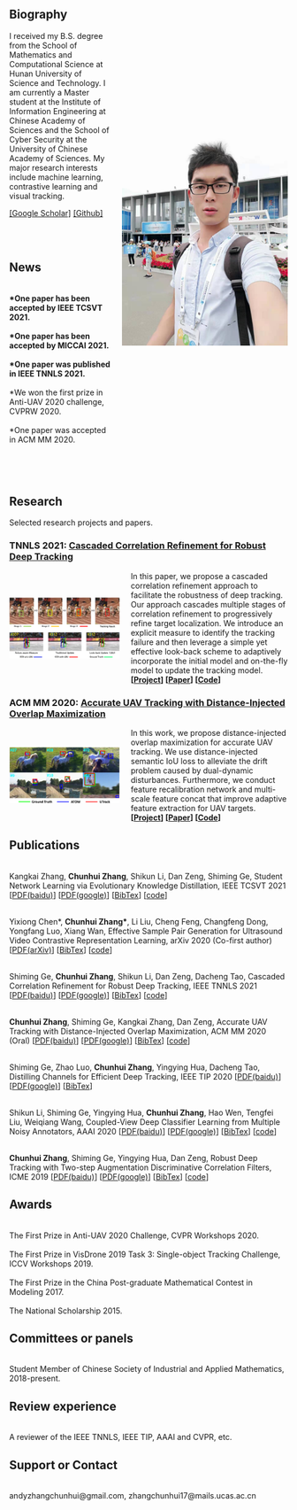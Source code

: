 <head>
<style>
.image-txt-container {
  display:flex;
  align-items:center;
  flex-direction: row;
}
.item-image {
  margin: 0px 20px 0px 0px;
  width: 200px;
}
.profile-image {
  margin: 0px 0px 0px 20px;
  width: 300px;
}
</style>
</head>

<body>

<div class="image-txt-container">
<div>
<h2>Biography</h2>
I received my B.S. degree from the School of Mathematics and Computational Science at Hunan University of Science and Technology. I am currently a Master student at the Institute of Information Engineering at Chinese Academy of Sciences and the School of Cyber Security at the University of Chinese Academy of Sciences. My major research interests include machine learning, contrastive learning and visual tracking.
	
<a href="https://scholar.google.com/citations?hl=en&user=r_cpud8AAAAJ">[Google Scholar]</a> <a href="https://github.com/983632847">[Github]</a>  
		
<br><br>
<h2> News </h2>
<br><b>*One paper has been accepted by IEEE TCSVT 2021.</b><br> 
<br><b>*One paper has been accepted by MICCAI 2021.</b><br> 
<br><b>*One paper was published in IEEE TNNLS 2021.</b><br>
<br>*We won the first prize in Anti-UAV 2020 challenge, CVPRW 2020.<br>
<br>*One paper was accepted in ACM MM 2020.<br>

<br><br>
</div>
<img src="chunhuizhang.jpg" class="profile-image">
</div>

<h2>Research</h2>
Selected research projects and papers.

<h3><b>TNNLS 2021:</b> <a href="https://ieeexplore.ieee.org/document/9069312">Cascaded Correlation Refinement for Robust Deep Tracking</a></h3>
<div class="image-txt-container">
<img src="CCR.png" class="item-image">
<div>
In this paper, we propose a cascaded correlation refinement approach to facilitate the robustness of deep tracking. Our approach cascades multiple stages of correlation refinement to progressively refine target localization. We introduce an explicit measure to identify the tracking failure and then leverage a simple yet effective look-back scheme to adaptively incorporate the initial model and on-the-fly model to update the tracking model.
<br> <b>[<a href="https://github.com/983632847/CCR">Project</a>] [<a href="https://ieeexplore.ieee.org/document/9069312">Paper</a>] [<a href="https://github.com/983632847/CCR">Code</a>] </b>
</div></div>	
	
<h3><b>ACM MM 2020:</b> <a href="https://2020.acmmm.org">Accurate UAV Tracking with Distance-Injected Overlap Maximization</a></h3>
<div class="image-txt-container">
<img src="UTrack.png" class="item-image">
<div>
In this work, we propose distance-injected overlap maximization for accurate UAV tracking. We use distance-injected semantic IoU loss to alleviate the drift problem caused by dual-dynamic disturbances. Furthermore, we conduct feature recalibration network and multi-scale feature concat that improve adaptive feature extraction for UAV targets.
<br> <b>[<a href="https://dl.acm.org/doi/10.1145/3394171.3413959">Project</a>] [<a href="https://dl.acm.org/doi/10.1145/3394171.3413959">Paper</a>] [<a href="https://dl.acm.org/doi/10.1145/3394171.3413959">Code</a>] </b>
</div></div>

		
<h2>Publications</h2>  
<br>Kangkai Zhang, <b>Chunhui Zhang</b>, Shikun Li, Dan Zeng, Shiming Ge, Student Network Learning via Evolutionary Knowledge Distillation, IEEE TCSVT 2021 [<a href="https://ieeexplore.ieee.org/xpl/RecentIssue.jsp?punumber=76">PDF(baidu)</a>] [<a href="https://ieeexplore.ieee.org/xpl/RecentIssue.jsp?punumber=76">PDF(google)</a>] [<a href="https://ieeexplore.ieee.org/xpl/RecentIssue.jsp?punumber=76">BibTex</a>] [<a href="https://ieeexplore.ieee.org/xpl/RecentIssue.jsp?punumber=76">code</a>]<br>	
	
<br>Yixiong Chen*, <b>Chunhui Zhang*</b>, Li Liu, Cheng Feng, Changfeng Dong, Yongfang Luo, Xiang Wan, Effective Sample Pair Generation for Ultrasound Video Contrastive Representation Learning, arXiv 2020 (Co-first author) [<a href="https://arxiv.org/abs/2011.13066">PDF(arXiv)</a>] [<a href="https://github.com/chunhui-zhang/chunhui-zhang/blob/gh-pages/USCL_BibTex">BibTex</a>] [<a href="https://github.com/983632847/USCL">code</a>]<br>
	
<br>Shiming Ge, <b>Chunhui Zhang</b>, Shikun Li, Dan Zeng, Dacheng Tao, Cascaded Correlation Refinement for Robust Deep Tracking, IEEE TNNLS 2021 [<a href="https://ieeexplore.ieee.org/document/9069312">PDF(baidu)</a>] [<a href="https://ieeexplore.ieee.org/document/9069312">PDF(google)</a>] [<a href="https://github.com/chunhui-zhang/chunhui-zhang/blob/gh-pages/CCR_BibTex">BibTex</a>] [<a href="https://github.com/983632847/CCR">code</a>]<br>	
	
<br><b>Chunhui Zhang</b>, Shiming Ge, Kangkai Zhang, Dan Zeng, Accurate UAV Tracking with Distance-Injected Overlap Maximization, ACM MM 2020 (Oral) [<a href="https://dl.acm.org/doi/10.1145/3394171.3413959">PDF(baidu)</a>] [<a href="https://dl.acm.org/doi/10.1145/3394171.3413959">PDF(google)</a>] [<a href="https://github.com/chunhui-zhang/chunhui-zhang/blob/gh-pages/UTrack_BibTex">BibTex</a>] [<a href="https://dl.acm.org/doi/10.1145/3394171.3413959">code</a>]<br>

<br>Shiming Ge, Zhao Luo, <b>Chunhui Zhang</b>, Yingying Hua, Dacheng Tao, Distilling Channels for Efficient Deep Tracking, IEEE TIP 2020 [<a href="https://ieeexplore.ieee.org/document/8891903">PDF(baidu)</a>] [<a href="https://ieeexplore.ieee.org/document/8891903">PDF(google)</a>] [<a href="https://github.com/chunhui-zhang/chunhui-zhang/blob/gh-pages/TIPCD_BibTex">BibTex</a>]<br>

<br>Shikun Li, Shiming Ge, Yingying Hua, <b>Chunhui Zhang</b>, Hao Wen, Tengfei Liu, Weiqiang Wang, Coupled-View Deep Classifier Learning from Multiple Noisy Annotators, AAAI 2020 [<a href="https://academic.microsoft.com/paper/2997312573">PDF(baidu)</a>] [<a href="https://2020.acmmm.org/">PDF(google)</a>] [<a href="https://github.com/chunhui-zhang/chunhui-zhang/blob/gh-pages/CVL_BibTex">BibTex</a>] [<a href="https://academic.microsoft.com/paper/2997312573">code</a>]<br>

<br><b>Chunhui Zhang</b>, Shiming Ge, Yingying Hua, Dan Zeng, Robust Deep Tracking with Two-step Augmentation Discriminative Correlation Filters, ICME 2019 [<a href="https://ieeexplore.ieee.org/document/8785041">PDF(baidu)</a>] [<a href="https://ieeexplore.ieee.org/document/8785041">PDF(google)</a>] [<a href="https://github.com/chunhui-zhang/chunhui-zhang/blob/gh-pages/ICME_BibTex">BibTex</a>] [<a href="https://ieeexplore.ieee.org/document/8785041">code</a>]<br>


<h2>Awards</h2>
<br>The First Prize in Anti-UAV 2020 Challenge, CVPR Workshops 2020.<br>
<br>The First Prize in VisDrone 2019 Task 3: Single-object Tracking Challenge, ICCV Workshops 2019.<br>
<br>The First Prize in the China Post-graduate Mathematical Contest in Modeling 2017.<br>
<br>The National Scholarship 2015.<br>

<h2>Committees or panels</h2>
<br>Student Member of Chinese Society of Industrial and Applied Mathematics, 2018-present.<br>
	
<h2>Review experience</h2>
<br>A reviewer of the IEEE TNNLS, IEEE TIP, AAAI and CVPR, etc.<br>
	
<h2>Support or Contact</h2>	
<br>andyzhangchunhui@gmail.com, zhangchunhui17@mails.ucas.ac.cn<br>


</body>



